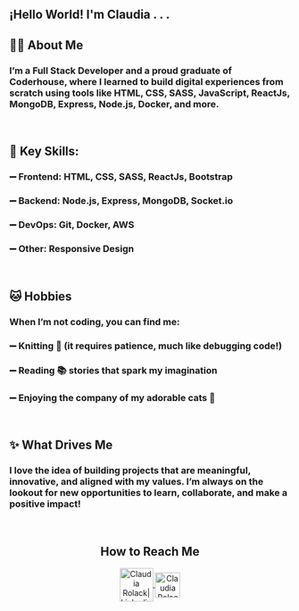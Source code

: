 ## ¡Hello World! I'm Claudia . . .

  <h2>👩‍💻 About Me</h2>
  <h3>I’m a Full Stack Developer and a proud graduate of Coderhouse, where I learned to build digital experiences from scratch using tools like HTML, CSS, SASS, JavaScript, ReactJs, MongoDB, Express, Node.js, Docker, and more.</h3>
  <br>
  <h2>🌟 Key Skills:</h2>
  <h3>➖ Frontend: HTML, CSS, SASS, ReactJs, Bootstrap</h3>
  <h3>➖ Backend: Node.js, Express, MongoDB, Socket.io</h3>
  <h3>➖ DevOps: Git, Docker, AWS</h3>
  <h3>➖ Other: Responsive Design</h3>
  <br>
  <h2>🐱 Hobbies</h2>
  <h3>When I’m not coding, you can find me:</h3>
  <h3>➖ Knitting 🧶 (it requires patience, much like debugging code!)</h3>
  <h3>➖ Reading 📚 stories that spark my imagination</h3>
  <h3>➖ Enjoying the company of my adorable cats 🐾</h3>
  <br>
  <h2>✨ What Drives Me</h2>
  <h3>I love the idea of building projects that are meaningful, innovative, and aligned with my values. I’m always on the lookout for new opportunities to learn, collaborate, and make a positive impact!</h3>
  <br>
  <div align="center">
    <h2>How to Reach Me</h2>
    <a href="https://www.linkedin.com/in/claudia-rolack-silva-55756812a/" target="_blank">
    <img align="center" alt="Claudia Rolack| Linkedin" width="60em" src="https://github.com/user-attachments/assets/cb8478f4-9f2b-4f1c-9f74-e90d8835f046"/>
    </a>
    <a href="email:claudia.rolack@gmail.com">
    <img align="center" alt="Claudia Rolack | Gmail" width="45em" src="https://github.com/user-attachments/assets/8b883024-21a5-4c34-ae1e-871fcc70c058"/>
    </a>
  </div>
